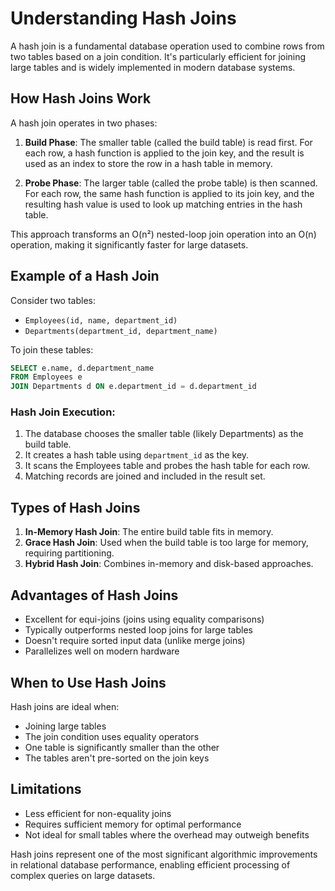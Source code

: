 # Understanding Hash Joins

A hash join is a fundamental database operation used to combine rows from two tables based on a join condition. It's particularly efficient for joining large tables and is widely implemented in modern database systems.

## How Hash Joins Work

A hash join operates in two phases:

1. **Build Phase**: The smaller table (called the build table) is read first. For each row, a hash function is applied to the join key, and the result is used as an index to store the row in a hash table in memory.

2. **Probe Phase**: The larger table (called the probe table) is then scanned. For each row, the same hash function is applied to its join key, and the resulting hash value is used to look up matching entries in the hash table.

This approach transforms an O(n²) nested-loop join operation into an O(n) operation, making it significantly faster for large datasets.

## Example of a Hash Join

Consider two tables:
- `Employees(id, name, department_id)`
- `Departments(department_id, department_name)`

To join these tables:

```sql
SELECT e.name, d.department_name
FROM Employees e
JOIN Departments d ON e.department_id = d.department_id
```

### Hash Join Execution:

1. The database chooses the smaller table (likely Departments) as the build table.
2. It creates a hash table using `department_id` as the key.
3. It scans the Employees table and probes the hash table for each row.
4. Matching records are joined and included in the result set.

## Types of Hash Joins

1. **In-Memory Hash Join**: The entire build table fits in memory.
2. **Grace Hash Join**: Used when the build table is too large for memory, requiring partitioning.
3. **Hybrid Hash Join**: Combines in-memory and disk-based approaches.

## Advantages of Hash Joins

- Excellent for equi-joins (joins using equality comparisons)
- Typically outperforms nested loop joins for large tables
- Doesn't require sorted input data (unlike merge joins)
- Parallelizes well on modern hardware

## When to Use Hash Joins

Hash joins are ideal when:
- Joining large tables
- The join condition uses equality operators
- One table is significantly smaller than the other
- The tables aren't pre-sorted on the join keys

## Limitations

- Less efficient for non-equality joins
- Requires sufficient memory for optimal performance
- Not ideal for small tables where the overhead may outweigh benefits

Hash joins represent one of the most significant algorithmic improvements in relational database performance, enabling efficient processing of complex queries on large datasets.
